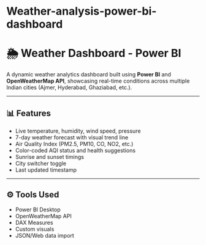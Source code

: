 # Weather-analysis-power-bi-dashboard
# 🌦️ Weather Dashboard - Power BI

A dynamic weather analytics dashboard built using **Power BI** and **OpenWeatherMap API**, showcasing real-time conditions across multiple Indian cities (Ajmer, Hyderabad, Ghaziabad, etc.).

---

## 📊 Features

- Live temperature, humidity, wind speed, pressure
- 7-day weather forecast with visual trend line
- Air Quality Index (PM2.5, PM10, CO, NO2, etc.)
- Color-coded AQI status and health suggestions
- Sunrise and sunset timings
- City switcher toggle
- Last updated timestamp

---

## ⚙️ Tools Used

- Power BI Desktop
- OpenWeatherMap API
- DAX Measures
- Custom visuals
- JSON/Web data import

